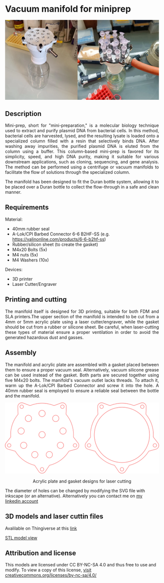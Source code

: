 # Vacuum manifold for miniprep

<p align="center">
  <img src="images/Vacuum_manifold.png" width="1000px" />
</div>

## Description
<p align="justify">Mini-prep, short for "mini-preparation," is a molecular biology technique used to extract and purify plasmid DNA from bacterial cells. In this method, bacterial cells are harvested, lysed, and the resulting lysate is loaded onto a specialized column filled with a resin that selectively binds DNA. After washing away impurities, the purified plasmid DNA is eluted from the column using a buffer. This column-based mini-prep is favored for its simplicity, speed, and high DNA purity, making it suitable for various downstream applications, such as cloning, sequencing, and gene analysis. The method can be performed using a centrifuge or vacuum manifolds to facilitate the flow of solutions through the specialized column.</p>

<p align="justify">The manifold has been designed to fit the Duran bottle system, allowing it to be placed over a Duran bottle to collect the flow-through in a safe and clean manner.</p>

## Requirements

Material:

* 40mm rubber seal
* A-Lok/CPI Barbed Connector 6-6 B2HF-SS (e.g. https://valinonline.com/products/6-6-b2hf-ss)
* Rubber/silicon sheet (to create the gasket)
* M4x20 Bolts (5x)
* M4 nuts (5x)
* M4 Washers (10x)

Devices:
* 3D printer
* Laser Cutter/Engraver

## Printing and cutting

<p align="justify">The manifold itself is designed for 3D printing, suitable for both FDM and SLA printers.The upper section of the manifold is intended to be cut from a 4mm or 5mm acrylic plate using a laser cutter/engraver, while the gasket should be cut from a rubber or silicone sheet. Be careful, when laser-cutting these types of material ensure a proper ventilation in order to avoid the generated hazardous dust and gasses. </p>

## Assembly

<p align="justify">The manifold and acrylic plate are assembled with a gasket placed between them to ensure a proper vacuum seal. Alternatively, vacuum silicone grease can be used instead of the gasket. Both parts are secured together using five M4x20 bolts. The manifold's vacuum outlet lacks threads. To attach it, warm up the A-Lok/CPI Barbed Connector and screw it into the hole. A 40mm rubber seal is employed to ensure a reliable seal between the bottle and the manifold.</p>

<p align="center">
  <img src="images/AcrylicPlate_and_gasket.png" width="1000px" />
</div>
<p align="center">Acrylic plate and gasket designs for laser cutting</p>

The diameter of holes can be changed by modifying the SVG file with inkscape (or an alternative). Alternatively you can contact me on [my linkedin account](https://www.linkedin.com/in/matteo-scarsini-24a036126/)

## 3D models and laser cuttin files
Avalilable on Thingiverse at this [link](https://www.thingiverse.com/thing:6215450)

<a href="VacuumManifold.STL" download>STL model view</a>

## Attribution and license
This models are licensed under CC BY-NC-SA 4.0 and thus free to use and modify. To view a copy of this license, [visit creativecommons.org/licenses/by-nc-sa/4.0/](http://creativecommons.org/licenses/by-nc-sa/4.0/)



